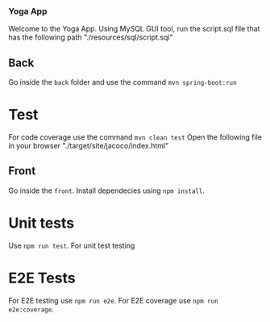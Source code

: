 ### Yoga App
Welcome to the Yoga App.
Using MySQL GUI tool, run the script.sql file that has the following path "./resources/sql/script.sql"



## Back

Go inside the `back` folder and use the command `mvn spring-boot:run`

# Test

For code coverage use the command `mvn clean test`
Open the following file in your browser "./target/site/jacoco/index.html"

## Front
Go inside the `front`.
Install dependecies using `npm install`.

# Unit tests

Use `npm run test`. For unit test testing

# E2E Tests

For E2E testing use `npm run e2e`.
For E2E coverage use `npm run e2e:coverage`.







